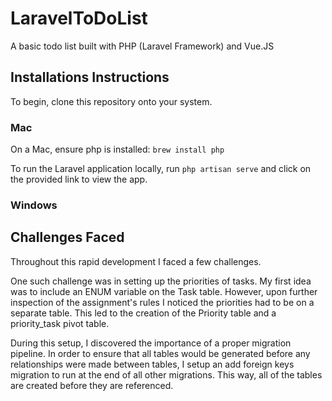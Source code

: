 # LaravelToDoList

A basic todo list built with PHP (Laravel Framework) and Vue.JS

## Installations Instructions

To begin, clone this repository onto your system.

### Mac

On a Mac, ensure php is installed: `brew install php`

To run the Laravel application locally, run `php artisan serve` and click on the provided link to view the app.

### Windows

## Challenges Faced

Throughout this rapid development I faced a few challenges.

One such challenge was in setting up the priorities of tasks. My first idea was to include an ENUM variable on the Task table. However, upon further inspection of the assignment's rules I noticed the priorities had to be on a separate table. This led to the creation of the Priority table and a priority_task pivot table.

During this setup, I discovered the importance of a proper migration pipeline. In order to ensure that all tables would be generated before any relationships were made between tables, I setup an add foreign keys migration to run at the end of all other migrations. This way, all of the tables are created before they are referenced.
